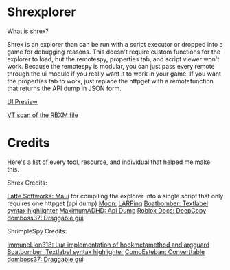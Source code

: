 # Shrexplorer
What is shrex? 

Shrex is an explorer than can be run with a script executor or dropped into a game for debugging reasons. This doesn't require custom functions for the explorer to load, but the remotespy, properties tab, and script viewer won't work.
Because the remotespy is modular, you can just pass every remote through the ui module if you really want it to work in your game. If you want the properties tab to work, just replace the httpget with a remotefunction that returns the API dump in JSON form.

[UI Preview](https://cdn.discordapp.com/attachments/758387480410980434/1164399534261141564/image.png)

[VT scan of the RBXM file](https://www.virustotal.com/gui/file/3fc7e1e6ba44fd779bd88f7c8884dcaff8b8916a45c28aa3d3192de09463d1c3)

# Credits
Here's a list of every tool, resource, and individual that helped me make this.

Shrex Credits:

[Latte Softworks: Maui](https://github.com/latte-soft/maui) for compiling the explorer into a single script that only requires one httpget (api dump)
[Moon:](https://v3rmillion.net/member.php?action=profile&uid=47) [LARPing](https://v3rmillion.net/showthread.php?tid=1175699)
[Boatbomber: Textlabel syntax highlighter](https://github.com/boatbomber/Highlighter)
[MaximumADHD: Api Dump](https://github.com/MaximumADHD/Roblox-Client-Tracker/blob/roblox/API-Dump.json)
[Roblox Docs: DeepCopy](https://create.roblox.com/docs/luau/tables)
[domboss37: Draggable gui](https://devforum.roblox.com/t/how-to-make-a-draggable-gui-object/2090579)

ShrimpleSpy Credits:

[ImmuneLion318: Lua implementation of hookmetamethod and argguard](https://v3rmillion.net/member.php?action=profile&uid=1404692)
[Boatbomber: Textlabel syntax highlighter](https://github.com/boatbomber/Highlighter)
[ComoEsteban: Converttable](https://v3rmillion.net/showthread.php?tid=1152646)
[domboss37: Draggable gui](https://devforum.roblox.com/t/how-to-make-a-draggable-gui-object/2090579)
